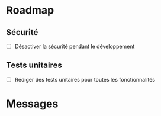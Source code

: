 # Roadmap

## Sécurité

- [ ] Désactiver la sécurité pendant le développement

## Tests unitaires

- [ ]  Rédiger des tests unitaires pour toutes les fonctionnalités

# Messages

